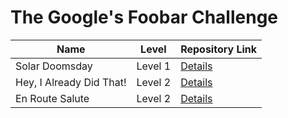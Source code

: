 # The Google's Foobar Challenge

| Name | Level | Repository Link | 
| --- | --- | --- | 
|	Solar Doomsday	|	Level 1	| [Details](https://github.com/bharadhwaj/foobar/tree/main/level-1/1-solar-doomsday#readme) | 
|	Hey, I Already Did That!	|	Level 2	| [Details](https://github.com/bharadhwaj/foobar/tree/main/level-2/1-hey-i-already-did-that#readme) | 
|	En Route Salute |	Level 2	| [Details](https://github.com/bharadhwaj/foobar/tree/main/level-2/2-en-route-salute#readme) | 
